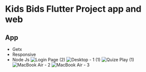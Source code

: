 # Kids Bids Flutter Project app and web

## App
- Getx 
- Responsive
- Node Js
![Login Page (2)](https://github.com/Utsa05/Kids-Bids-App/assets/71923060/6df9d547-22e9-489e-9162-8691ef623f95)
![Desktop - 1 (1)](https://user-images.githubusercontent.com/71923060/230334666-21766e49-1b9a-47d7-9686-84dfae1c439e.png)
![Quize Play (1)](https://github.com/Utsa05/Kids-Bids-App/assets/71923060/36b82762-2e41-4b1c-9d79-f5ad809257ff)
![MacBook Air - 2](https://github.com/Utsa05/Kids-Bids-App/assets/71923060/36a716b6-d1dc-4f49-b594-3ea7acd0432a)
![MacBook Air - 3](https://github.com/Utsa05/Kids-Bids-App/assets/71923060/482b6b35-00ce-44ae-8d34-e68618910c6d)
